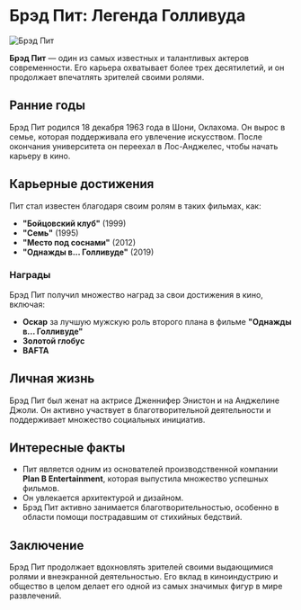 # Брэд Пит: Легенда Голливуда

![Брэд Пит]([https://upload.wikimedia.org/wikipedia/commons/thumb/0/0c/Brad_Pitt_%28Cannes_2019%29.jpg/800px-Brad_Pitt_%28Cannes_2019%29.jpg](https://cs14.pikabu.ru/post_img/2023/12/18/8/og_og_1702902591268068509.jpg))

**Брэд Пит** — один из самых известных и талантливых актеров современности. Его карьера охватывает более трех десятилетий, и он продолжает впечатлять зрителей своими ролями.

## Ранние годы

Брэд Пит родился 18 декабря 1963 года в Шони, Оклахома. Он вырос в семье, которая поддерживала его увлечение искусством. После окончания университета он переехал в Лос-Анджелес, чтобы начать карьеру в кино.

## Карьерные достижения

Пит стал известен благодаря своим ролям в таких фильмах, как:
- **"Бойцовский клуб"** (1999)
- **"Семь"** (1995)
- **"Место под соснами"** (2012)
- **"Однажды в... Голливуде"** (2019)

### Награды

Брэд Пит получил множество наград за свои достижения в кино, включая:
- **Оскар** за лучшую мужскую роль второго плана в фильме **"Однажды в... Голливуде"**
- **Золотой глобус**
- **BAFTA**

## Личная жизнь

Брэд Пит был женат на актрисе Дженнифер Энистон и на Анджелине Джоли. Он активно участвует в благотворительной деятельности и поддерживает множество социальных инициатив.

## Интересные факты

- Пит является одним из основателей производственной компании **Plan B Entertainment**, которая выпустила множество успешных фильмов.
- Он увлекается архитектурой и дизайном.
- Брэд Пит активно занимается благотворительностью, особенно в области помощи пострадавшим от стихийных бедствий.

## Заключение

Брэд Пит продолжает вдохновлять зрителей своими выдающимися ролями и внеэкранной деятельностью. Его вклад в киноиндустрию и общество в целом делает его одной из самых значимых фигур в мире развлечений.
